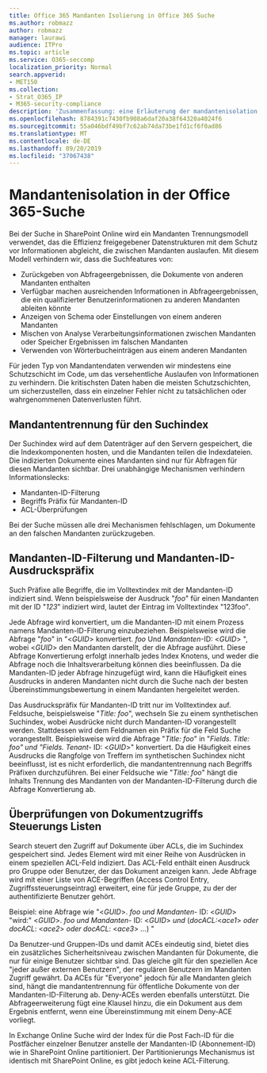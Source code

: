 ```yaml
---
title: Office 365 Mandanten Isolierung in Office 365 Suche
ms.author: robmazz
author: robmazz
manager: laurawi
audience: ITPro
ms.topic: article
ms.service: O365-seccomp
localization_priority: Normal
search.appverid:
- MET150
ms.collection:
- Strat_O365_IP
- M365-security-compliance
description: 'Zusammenfassung: eine Erläuterung der mandantenisolation in Office 365 Suche.'
ms.openlocfilehash: 8784391c7430fb908a6daf20a38f64320a4024f6
ms.sourcegitcommit: 55a046bdf49bf7c62ab74da73be1fd1cf6f0ad86
ms.translationtype: MT
ms.contentlocale: de-DE
ms.lasthandoff: 09/20/2019
ms.locfileid: "37067438"
---
```

# <a name="tenant-isolation-in-office-365-search"></a>Mandantenisolation in der Office 365-Suche
Bei der Suche in SharePoint Online wird ein Mandanten Trennungsmodell verwendet, das die Effizienz freigegebener Datenstrukturen mit dem Schutz vor Informationen abgleicht, die zwischen Mandanten auslaufen. Mit diesem Modell verhindern wir, dass die Suchfeatures von:
- Zurückgeben von Abfrageergebnissen, die Dokumente von anderen Mandanten enthalten
- Verfügbar machen ausreichenden Informationen in Abfrageergebnissen, die ein qualifizierter Benutzerinformationen zu anderen Mandanten ableiten könnte
- Anzeigen von Schema oder Einstellungen von einem anderen Mandanten
- Mischen von Analyse Verarbeitungsinformationen zwischen Mandanten oder Speicher Ergebnissen im falschen Mandanten
- Verwenden von Wörterbucheinträgen aus einem anderen Mandanten

Für jeden Typ von Mandantendaten verwenden wir mindestens eine Schutzschicht im Code, um das versehentliche Auslaufen von Informationen zu verhindern. Die kritischsten Daten haben die meisten Schutzschichten, um sicherzustellen, dass ein einzelner Fehler nicht zu tatsächlichen oder wahrgenommenen Datenverlusten führt.

## <a name="tenant-separation-for-the-search-index"></a>Mandantentrennung für den Suchindex
Der Suchindex wird auf dem Datenträger auf den Servern gespeichert, die die Indexkomponenten hosten, und die Mandanten teilen die Indexdateien. Die indizierten Dokumente eines Mandanten sind nur für Abfragen für diesen Mandanten sichtbar. Drei unabhängige Mechanismen verhindern Informationslecks:
- Mandanten-ID-Filterung
- Begriffs Präfix für Mandanten-ID
- ACL-Überprüfungen

Bei der Suche müssen alle drei Mechanismen fehlschlagen, um Dokumente an den falschen Mandanten zurückzugeben.

## <a name="tenant-id-filtering-and-tenant-id-term-prefixing"></a>Mandanten-ID-Filterung und Mandanten-ID-Ausdruckspräfix
Such Präfixe alle Begriffe, die im Volltextindex mit der Mandanten-ID indiziert sind. Wenn beispielsweise der Ausdruck "*foo*" für einen Mandanten mit der ID "*123*" indiziert wird, lautet der Eintrag im Volltextindex "123foo"*.*

Jede Abfrage wird konvertiert, um die Mandanten-ID mit einem Prozess namens Mandanten-ID-Filterung einzubeziehen. Beispielsweise wird die Abfrage "*foo*" in "<*GUID*> konvertiert. *foo* Und *Mandanten*-ID: <*GUID*> ", wobei <*GUID*> den Mandanten darstellt, der die Abfrage ausführt. Diese Abfrage Konvertierung erfolgt innerhalb jedes Index Knotens, und weder die Abfrage noch die Inhaltsverarbeitung können dies beeinflussen. Da die Mandanten-ID jeder Abfrage hinzugefügt wird, kann die Häufigkeit eines Ausdrucks in anderen Mandanten nicht durch die Suche nach der besten Übereinstimmungsbewertung in einem Mandanten hergeleitet werden.

Das Ausdruckspräfix für Mandanten-ID tritt nur im Volltextindex auf. Feldsuche, beispielsweise "*Title: foo*", wechseln Sie zu einem synthetischen Suchindex, wobei Ausdrücke nicht durch Mandanten-ID vorangestellt werden. Stattdessen wird dem Feldnamen ein Präfix für die Feld Suche vorangestellt. Beispielsweise wird die Abfrage "*Title: foo*" in "*Fields. Title: foo" und "Fields. Tenant-* ID: <*GUID*>" konvertiert. Da die Häufigkeit eines Ausdrucks die Rangfolge von Treffern im synthetischen Suchindex nicht beeinflusst, ist es nicht erforderlich, die mandantentrennung nach Begriffs Präfixen durchzuführen. Bei einer Feldsuche wie "*Title: foo*" hängt die Inhalts Trennung des Mandanten von der Mandanten-ID-Filterung durch die Abfrage Konvertierung ab.

## <a name="document-access-control-list-checks"></a>Überprüfungen von Dokumentzugriffs Steuerungs Listen
Search steuert den Zugriff auf Dokumente über ACLs, die im Suchindex gespeichert sind. Jedes Element wird mit einer Reihe von Ausdrücken in einem speziellen ACL-Feld indiziert. Das ACL-Feld enthält einen Ausdruck pro Gruppe oder Benutzer, der das Dokument anzeigen kann. Jede Abfrage wird mit einer Liste von ACE-Begriffen (Access Control Entry, Zugriffssteuerungseintrag) erweitert, eine für jede Gruppe, zu der der authentifizierte Benutzer gehört.

Beispiel: eine Abfrage wie "<*GUID*>. *foo und Mandanten-* ID: <*GUID*> "wird:" <*GUID*>. *foo und Mandanten-* ID: <*GUID*> *und* (*docACL:*<*ace1*> *oder docACL*: <*ace2*> *oder docACL*: <*ace3*> *...*) "

Da Benutzer-und Gruppen-IDs und damit ACEs eindeutig sind, bietet dies ein zusätzliches Sicherheitsniveau zwischen Mandanten für Dokumente, die nur für einige Benutzer sichtbar sind. Das gleiche gilt für den speziellen Ace "jeder außer externen Benutzern", der regulären Benutzern im Mandanten Zugriff gewährt. Da ACEs für "Everyone" jedoch für alle Mandanten gleich sind, hängt die mandantentrennung für öffentliche Dokumente von der Mandanten-ID-Filterung ab. Deny-ACEs werden ebenfalls unterstützt. Die Abfrageerweiterung fügt eine Klausel hinzu, die ein Dokument aus dem Ergebnis entfernt, wenn eine Übereinstimmung mit einem Deny-ACE vorliegt.

In Exchange Online Suche wird der Index für die Post Fach-ID für die Postfächer einzelner Benutzer anstelle der Mandanten-ID (Abonnement-ID) wie in SharePoint Online partitioniert. Der Partitionierungs Mechanismus ist identisch mit SharePoint Online, es gibt jedoch keine ACL-Filterung.
